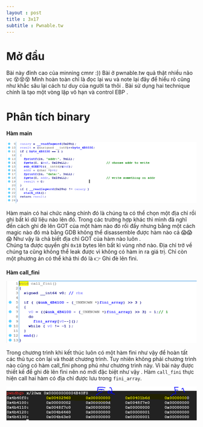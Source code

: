 ```yaml
---
layout : post 
title : 3x17 
subtitle : Pwnable.tw
--- 
```


# Mở đầu
Bài này đỉnh cao của minning cmnr :)) Bài ở pwnable.tw quả thật nhiều não vc 😵😵😵 Mình hoàn toàn chỉ là đọc lại wu và note lại đây để hiểu  rõ cũng như khắc sâu lại cách tư duy của người ta thôi . Bài sử dụng hai technique chính là tạo một vòng lặp vô hạn và control EBP . 

# Phân tích binary  

**Hàm main**  

![hinh1](/Pwnable/pwnable.tw/3x17_/hinh1.PNG)  

Hàm main có hai chức năng chính đó là chúng ta có thể chọn một địa chỉ rồi ghi bất kì dữ liệu nào lên đó. Trong các trường hợp khác thì mình  đã nghĩ đến cách ghi đè lên GOT của một hàm nào đó rồi đấy nhưng bằng một cách magic nào đó mà bằng GDB không thể disassemble được hàm nào cả 😱😱😱 Như vậy là chả biết địa chỉ GOT của hàm nào luôn .  
Chúng ta được quyền ghi ```0x18``` bytes lên bất kì vùng nhớ nào. Địa chỉ trở về chúng ta cũng không thể leak được vì không có hàm in ra giá trị. Chỉ còn một phương án có thể khả thi đó là 👉 Ghi đè lên fini.  

**Hàm call_fini**  

![hinh2](/Pwnable/pwnable.tw/3x17_/hinh2.PNG)  

Trong chương trình khi kết thúc luôn có một hàm fini như vậy để hoàn tất các thủ tục còn lại và thoát chương trình. Tuy nhiên không phải chương trình nào cũng có hàm call_fini phong phú như chương trình này. Vì bài này được thiết kế để ghi đè lên fini nên nó mới đặc biệt như vậy . Hàm ```call_fini``` thực hiện call hai hàm có địa chỉ được lưu trong ```fini_array```.  


![hinh3](/Pwnable/pwnable.tw/3x17_/hinh3.PNG)

